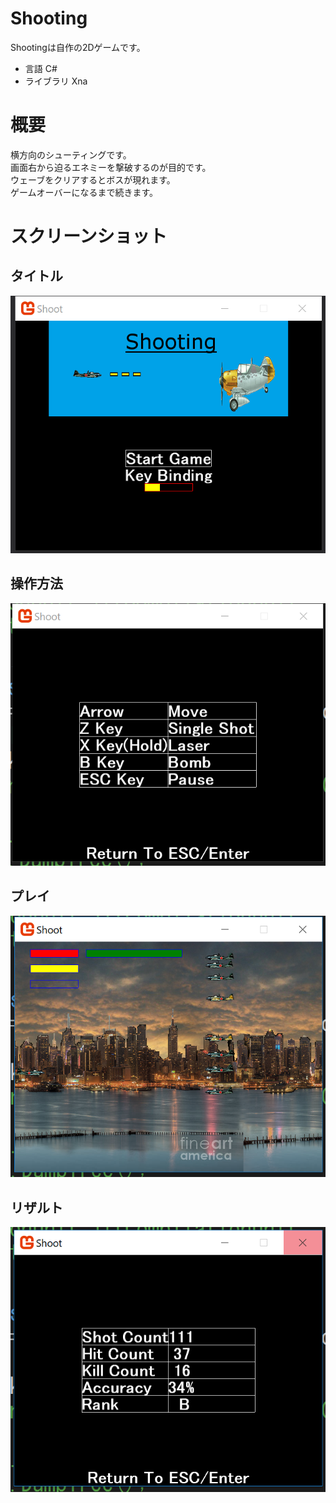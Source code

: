 # Shooting
Shootingは自作の2Dゲームです。  
* 言語 C#  
* ライブラリ Xna

# 概要
横方向のシューティングです。  
画面右から迫るエネミーを撃破するのが目的です。  
ウェーブをクリアするとボスが現れます。  
ゲームオーバーになるまで続きます。　
# スクリーンショット
## タイトル
![タイトル](img/title.png)
## 操作方法
![コントロール](img/control.png)
## プレイ
![プレイ](img/play.png)
## リザルト
![リザルト](img/result.png)